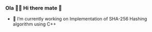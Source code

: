 ### Ola 🙋‍♂️ Hi there mate 👋

- 🔭 I’m currently working on Implementation of SHA-256 Hashing algorithm using C++


<!--
- 🌱 I’m currently learning JAVA
 
**LORDSINE/LORDSINE** is a ✨ _special_ ✨ repository because its `README.md` (this file) appears on your GitHub profile.

Here are some ideas to get you started:

 ...
- 👯 I’m looking to collaborate on ...
- 🤔 I’m looking for help with ...
- 💬 Ask me about ...
- 📫 How to reach me: ...
- 😄 Pronouns: ...
- ⚡ Fun fact: ...
-->
